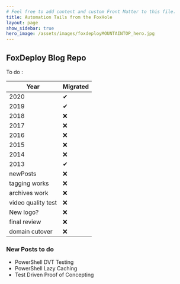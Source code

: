 ```yaml
---
# Feel free to add content and custom Front Matter to this file.
title: Automation Tails from the FoxHole
layout: page
show_sidebar: true
hero_image: /assets/images/foxdeployMOUNTAINTOP_hero.jpg
---
```

## FoxDeploy Blog Repo

To do : 

Year | Migrated
------ | ------
2020   | ✔
2019   | ✔
2018   | ❌
2017   | ❌
2016   | ❌
2015   | ❌
2014   | ❌
2013   | ✔
newPosts | ❌
tagging works | ❌
archives work | ❌
video quality test | ❌
New logo? | ❌
final review | ❌
domain cutover | ❌

### New Posts to do

- PowerShell DVT Testing
- PowerShell Lazy Caching
- Test Driven Proof of Concepting 
